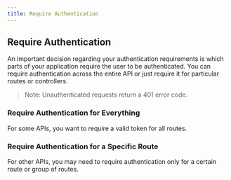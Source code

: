 ```yaml
---
title: Require Authentication
---
```

## Require Authentication

An important decision regarding your authentication requirements is which parts of your application require the user to be authenticated. You can require authentication across the entire API or just require it for particular routes or controllers.

> Note: Unauthenticated requests return a 401 error code.

### Require Authentication for Everything

For some APIs, you want to require a valid token for all routes.

<StackSelector snippet="reqautheverything"/>

### Require Authentication for a Specific Route

For other APIs, you may need to require authentication only for a certain route or group of routes.

<StackSelector snippet="reqauthspecific"/>

<NextSection/>
